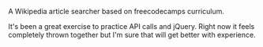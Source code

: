 A Wikipedia article searcher based on freecodecamps curriculum.

It's been a great exercise to practice API calls and jQuery. Right now it feels completely thrown together
but I'm sure that will get better with experience.

